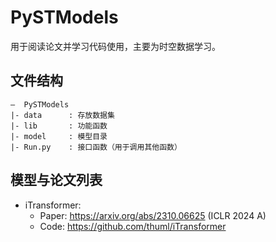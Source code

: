 # PySTModels
用于阅读论文并学习代码使用，主要为时空数据学习。

## 文件结构
```
—  PySTModels
|- data      : 存放数据集
|- lib       : 功能函数
|- model     : 模型目录
|- Run.py    : 接口函数（用于调用其他函数）
```

## 模型与论文列表
- iTransformer: 
  - Paper: https://arxiv.org/abs/2310.06625 (ICLR 2024 A)
  - Code:  https://github.com/thuml/iTransformer
